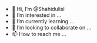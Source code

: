 - 👋 Hi, I’m @Shahidulisl
- 👀 I’m interested in ...
- 🌱 I’m currently learning ...
- 💞️ I’m looking to collaborate on ...
- 📫 How to reach me ...

<!---
Shahidulisl/Shahidulisl is a ✨ special ✨ repository because its `README.md` (this file) appears on your GitHub profile.
You can click the Preview link to take a look at your changes.
--->
